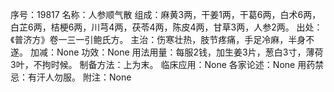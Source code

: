 序号：19817
名称：人参顺气散
组成：麻黄3两，干姜1两，干葛6两，白术6两，白芷6两，桔梗6两，川芎4两，茯苓4两，陈皮4两，甘草3两，人参2两。
出处：《普济方》卷一三一引鲍氏方。
主治：伤寒壮热，肢节疼痛，手足冷麻，半身不遂。
加减：None
功效：None
用法用量：每服2钱，加生姜3片，葱白3寸，薄荷3叶，不拘时候。
制备方法：上为末。
临床应用：None
各家论述：None
用药禁忌：有汗人勿服。
附注：None
